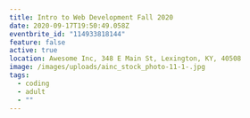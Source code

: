 ```yaml
---
title: Intro to Web Development Fall 2020
date: 2020-09-17T19:50:49.058Z
eventbrite_id: "114933818144"
feature: false
active: true
location: Awesome Inc, 348 E Main St, Lexington, KY, 40508
image: /images/uploads/ainc_stock_photo-11-1-.jpg
tags:
  - coding
  - adult
  - ""
---
```

